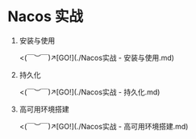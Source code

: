 # Nacos 实战

1.   安装与使用

     <(￣︶￣)↗[GO!](./Nacos实战 - 安装与使用.md)

2.   持久化

     <(￣︶￣)↗[GO!](./Nacos实战 - 持久化.md)

3.   高可用环境搭建

     <(￣︶￣)↗[GO!](./Nacos实战 - 高可用环境搭建.md)

